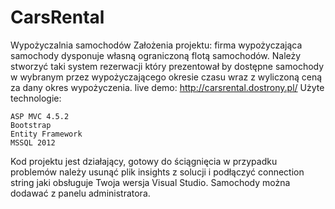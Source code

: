 # CarsRental

Wypożyczalnia samochodów
Założenia projektu: firma wypożyczająca samochody dysponuje własną ograniczoną flotą samochodów. 
Należy stworzyć taki system rezerwacji który prezentował by dostępne samochody w wybranym przez wypożyczającego okresie czasu 
wraz z wyliczoną ceną za dany okres wypożyczenia. 
live demo: http://carsrental.dostrony.pl/
 Użyte technologie:

    ASP MVC 4.5.2
    Bootstrap
    Entity Framework
    MSSQL 2012

Kod projektu jest działający, gotowy do ściągnięcia w przypadku problemów należy usunąć plik insights z solucji 
i podłączyć connection string jaki obsługuje Twoja wersja Visual Studio. Samochody można dodawać z panelu administratora.
